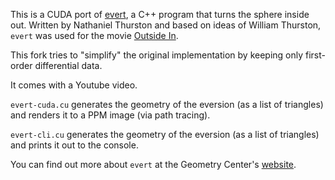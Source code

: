 This is a CUDA port of [evert](http://www.geom.uiuc.edu/docs/outreach/oi/software.html), a C++ program that turns the sphere inside out.
Written by Nathaniel Thurston and based on ideas of William Thurston, `evert` was used for the movie [Outside In](https://www.youtube.com/watch?v=sKqt6e7EcCs&t=447s).

This fork tries to "simplify" the original implementation by keeping only first-order differential data.

It comes with a Youtube video.

`evert-cuda.cu` generates the geometry of the eversion (as a list of triangles) and renders it to a PPM image (via path tracing).

`evert-cli.cu` generates the geometry of the eversion (as a list of triangles) and prints it out to the console.

You can find out more about `evert` at the Geometry Center's [website](http://www.geom.uiuc.edu/docs/outreach/oi/).
